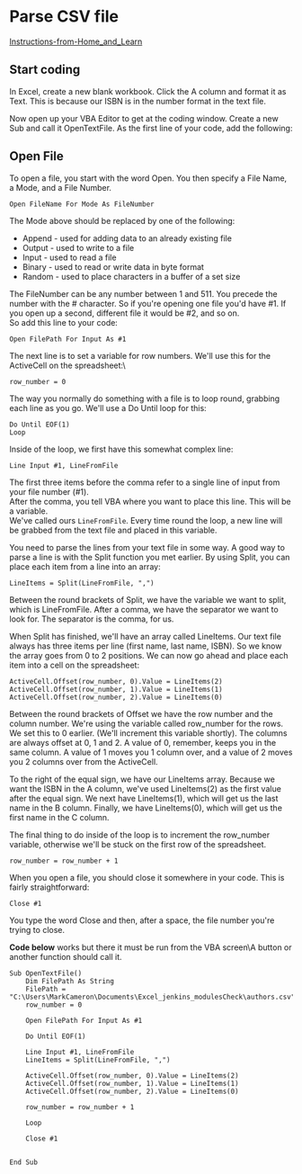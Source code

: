 # Parse CSV file

[Instructions-from-Home_and_Learn](http://www.homeandlearn.org/open_a_text_file_in_vba.html)
## Start coding
In Excel, create a new blank workbook. Click the A column and format it as Text. This is because our ISBN is in the number format in the text file.

Now open up your VBA Editor to get at the coding window. Create a new Sub and call it OpenTextFile. As the first line of your code, add the following:

## Open File
To open a file, you start with the word Open. You then specify a File Name, a Mode, and a File Number.
```
Open FileName For Mode As FileNumber
```
The Mode above should be replaced by one of the following:
* Append - used for adding data to an already existing file
* Output - used to write to a file
* Input - used to read a file
* Binary - used to read or write data in byte format
* Random - used to place characters in a buffer of a set size

The FileNumber can be any number between 1 and 511. You precede the number with the # character. So if you're opening one file you'd have #1. If you open up a second, different file it would be #2, and so on.\
So add this line to your code:
```
Open FilePath For Input As #1
```
The next line is to set a variable for row numbers. We'll use this for the ActiveCell on the spreadsheet:\
```
row_number = 0
```
The way you normally do something with a file is to loop round, grabbing each line as you go. We'll use a Do Until loop for this:
```
Do Until EOF(1)
Loop
```
Inside of the loop, we first have this somewhat complex line:
```
Line Input #1, LineFromFile
```
The first three items before the comma refer to a single line of input from your file number (#1).\
After the comma, you tell VBA where you want to place this line. This will be a variable.\
We've called ours `LineFromFile`. Every time round the loop, a new line will be grabbed from the text file and placed in this variable.

You need to parse the lines from your text file in some way. A good way to parse a line is with the Split function you met earlier. By using Split, you can place each item from a line into an array:
```
LineItems = Split(LineFromFile, ",")
```
Between the round brackets of Split, we have the variable we want to split, which is LineFromFile. After a comma, we have the separator we want to look for. The separator is the comma, for us.

When Split has finished, we'll have an array called LineItems. Our text file always has three items per line (first name, last name, ISBN). So we know the array goes from 0 to 2 positions. We can now go ahead and place each item into a cell on the spreadsheet:
```
ActiveCell.Offset(row_number, 0).Value = LineItems(2)
ActiveCell.Offset(row_number, 1).Value = LineItems(1)
ActiveCell.Offset(row_number, 2).Value = LineItems(0)
```
Between the round brackets of Offset we have the row number and the column number. We're using the variable called row_number for the rows. We set this to 0 earlier. (We'll increment this variable shortly). The columns are always offset at 0, 1 and 2. A value of 0, remember, keeps you in the same column. A value of 1 moves you 1 column over, and a value of 2 moves you 2 columns over from the ActiveCell.

To the right of the equal sign, we have our LineItems array. Because we want the ISBN in the A column, we've used LineItems(2) as the first value after the equal sign. We next have LineItems(1), which will get us the last name in the B column. Finally, we have LineItems(0), which will get us the first name in the C column.

The final thing to do inside of the loop is to increment the row_number variable, otherwise we'll be stuck on the first row of the spreadsheet.
```
row_number = row_number + 1
```
When you open a file, you should close it somewhere in your code. This is fairly straightforward:
```
Close #1
```
You type the word Close and then, after a space, the file number you're trying to close.

**Code below** works but there it must be run from the VBA screen\A button or another function should call it. 
```
Sub OpenTextFile()
    Dim FilePath As String
    FilePath = "C:\Users\MarkCameron\Documents\Excel_jenkins_modulesCheck\authors.csv"
    row_number = 0
    
    Open FilePath For Input As #1

    Do Until EOF(1)
    
    Line Input #1, LineFromFile
    LineItems = Split(LineFromFile, ",")
    
    ActiveCell.Offset(row_number, 0).Value = LineItems(2)
    ActiveCell.Offset(row_number, 1).Value = LineItems(1)
    ActiveCell.Offset(row_number, 2).Value = LineItems(0)
    
    row_number = row_number + 1
    
    Loop
    
    Close #1


End Sub

```